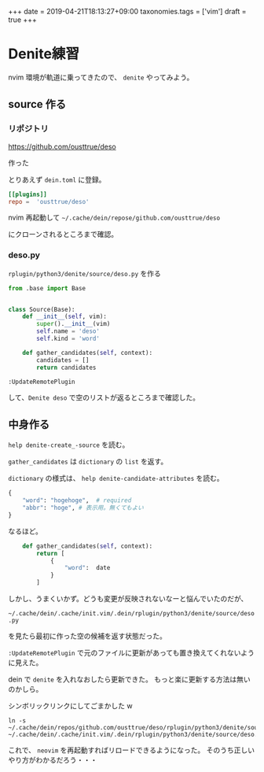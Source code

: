 +++
date = 2019-04-21T18:13:27+09:00
taxonomies.tags = ['vim']
draft = true
+++

# Denite練習

nvim 環境が軌道に乗ってきたので、 `denite` やってみよう。

## source 作る

### リポジトリ

https://github.com/ousttrue/deso

作った

とりあえず `dein.toml` に登録。

```toml
[[plugins]]
repo =  'ousttrue/deso'
```

nvim 再起動して `~/.cache/dein/repose/github.com/ousttrue/deso`

にクローンされるところまで確認。

### deso.py

`rplugin/python3/denite/source/deso.py` を作る

```py
from .base import Base


class Source(Base):
    def __init__(self, vim):
        super().__init__(vim)
        self.name = 'deso'
        self.kind = 'word'

    def gather_candidates(self, context):
        candidates = []
        return candidates
```

`:UpdateRemotePlugin`

して、`Denite deso` で空のリストが返るところまで確認した。

## 中身作る

`help denite-create_-source` を読む。

`gather_candidates` は `dictionary` の `list` を返す。

`dictionary` の様式は、 `help denite-candidate-attributes` を読む。

```py
{
    "word": "hogehoge",  # required
    "abbr": "hoge", # 表示用。無くてもよい
}
```

なるほど。


```py
    def gather_candidates(self, context):
        return [
            {
                "word":  date
            }
        ]
```

しかし、うまくいかず。どうも変更が反映されないなーと悩んでいたのだが、

`~/.cache/dein/.cache/init.vim/.dein/rplugin/python3/denite/source/deso.py`

を見たら最初に作った空の候補を返す状態だった。

`:UpdateRemotePlugin` 
で元のファイルに更新があっても置き換えてくれないように見えた。

dein で `denite` を入れなおしたら更新できた。
もっと楽に更新する方法は無いのかしら。

シンボリックリンクにしてごまかした w

```
ln -s ~/.cache/dein/repos/github.com/ousttrue/deso/rplugin/python3/denite/source/deso.py
~/.cache/dein/.cache/init.vim/.dein/rplugin/python3/denite/source/deso.py
```

これで、 `neovim` を再起動すればリロードできるようになった。
そのうち正しいやり方がわかるだろう・・・

